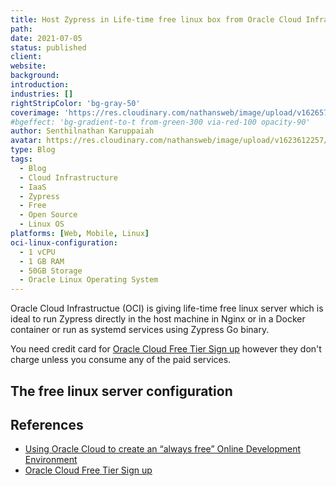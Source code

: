 ```yaml
---
title: Host Zypress in Life-time free linux box from Oracle Cloud Infrastructure (OCI)
path: 
date: 2021-07-05
status: published
client: 
website: 
background: 
introduction: 
industries: []
rightStripColor: 'bg-gray-50'
coverimage: 'https://res.cloudinary.com/nathansweb/image/upload/v1626571705/senthilsweb.com/blog/Oracle-Cloud-Infrastructure_ezediy.png'
#bgeffect: 'bg-gradient-to-t from-green-300 via-red-100 opacity-90'
author: Senthilnathan Karuppaiah
avatar: https://res.cloudinary.com/nathansweb/image/upload/v1623612257/profile/sk_profile_sq.png
type: Blog
tags:
  - Blog
  - Cloud Infrastructure
  - IaaS
  - Zypress
  - Free
  - Open Source
  - Linux OS
platforms: [Web, Mobile, Linux]
oci-linux-configuration:
  - 1 vCPU
  - 1 GB RAM
  - 50GB Storage
  - Oracle Linux Operating System
---
```


Oracle Cloud Infrastructue (OCI) is giving life-time free linux server which is ideal to run Zypress directly in the host machine in Nginx or in a Docker container or run as systemd services using Zypress Go binary.

<!--more-->

You need credit card for [Oracle Cloud Free Tier Sign up](https://signup.cloud.oracle.com/) however they don't charge unless you consume any of the paid services.

## The free linux server configuration

<list :items="oci-linux-configuration"></list>

## References

* [Using Oracle Cloud to create an “always free” Online Development Environment](https://medium.com/geekculture/using-oracle-cloud-to-create-an-always-free-online-development-environment-af00e5bc2a05)
* [Oracle Cloud Free Tier Sign up](https://signup.cloud.oracle.com/)
